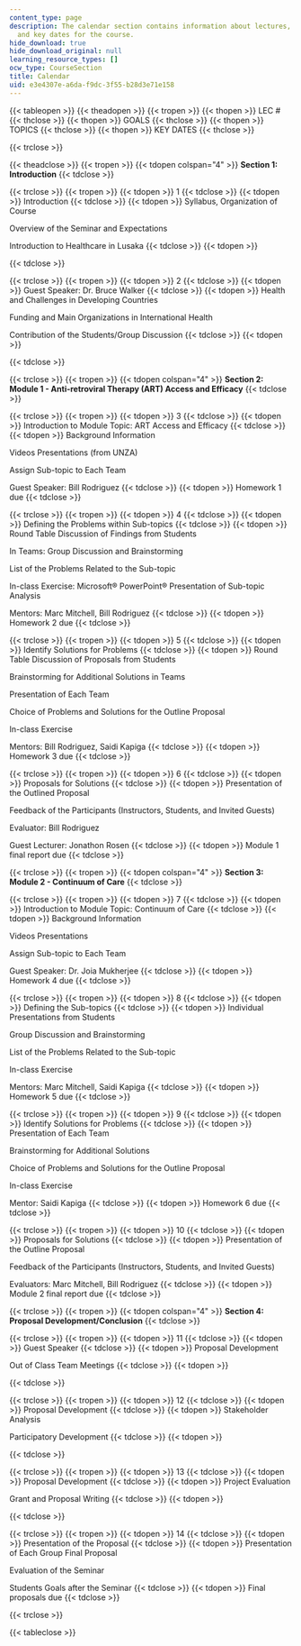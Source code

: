 ```yaml
---
content_type: page
description: The calendar section contains information about lectures, goals, topics,
  and key dates for the course.
hide_download: true
hide_download_original: null
learning_resource_types: []
ocw_type: CourseSection
title: Calendar
uid: e3e4307e-a6da-f9dc-3f55-b28d3e71e158
---
```


{{< tableopen >}}
{{< theadopen >}}
{{< tropen >}}
{{< thopen >}}
LEC #
{{< thclose >}}
{{< thopen >}}
GOALS
{{< thclose >}}
{{< thopen >}}
TOPICS
{{< thclose >}}
{{< thopen >}}
KEY DATES
{{< thclose >}}

{{< trclose >}}

{{< theadclose >}}
{{< tropen >}}
{{< tdopen colspan="4" >}}
**Section 1: Introduction**
{{< tdclose >}}

{{< trclose >}}
{{< tropen >}}
{{< tdopen >}}
1
{{< tdclose >}}
{{< tdopen >}}
Introduction
{{< tdclose >}}
{{< tdopen >}}
Syllabus, Organization of Course  
  
Overview of the Seminar and Expectations  
  
Introduction to Healthcare in Lusaka
{{< tdclose >}}
{{< tdopen >}}

{{< tdclose >}}

{{< trclose >}}
{{< tropen >}}
{{< tdopen >}}
2
{{< tdclose >}}
{{< tdopen >}}
Guest Speaker: Dr. Bruce Walker
{{< tdclose >}}
{{< tdopen >}}
Health and Challenges in Developing Countries  
  
Funding and Main Organizations in International Health  
  
Contribution of the Students/Group Discussion
{{< tdclose >}}
{{< tdopen >}}

{{< tdclose >}}

{{< trclose >}}
{{< tropen >}}
{{< tdopen colspan="4" >}}
**Section 2: Module 1 - Anti-retroviral Therapy (ART) Access and Efficacy**
{{< tdclose >}}

{{< trclose >}}
{{< tropen >}}
{{< tdopen >}}
3
{{< tdclose >}}
{{< tdopen >}}
Introduction to Module Topic: ART Access and Efficacy
{{< tdclose >}}
{{< tdopen >}}
Background Information  
  
Videos Presentations (from UNZA)  
  
Assign Sub-topic to Each Team  
  
Guest Speaker: Bill Rodriguez
{{< tdclose >}}
{{< tdopen >}}
Homework 1 due
{{< tdclose >}}

{{< trclose >}}
{{< tropen >}}
{{< tdopen >}}
4
{{< tdclose >}}
{{< tdopen >}}
Defining the Problems within Sub-topics
{{< tdclose >}}
{{< tdopen >}}
Round Table Discussion of Findings from Students  
  
In Teams: Group Discussion and Brainstorming  
  
List of the Problems Related to the Sub-topic  
  
In-class Exercise: Microsoft® PowerPoint® Presentation of Sub-topic Analysis  
  
Mentors: Marc Mitchell, Bill Rodriguez
{{< tdclose >}}
{{< tdopen >}}
Homework 2 due
{{< tdclose >}}

{{< trclose >}}
{{< tropen >}}
{{< tdopen >}}
5
{{< tdclose >}}
{{< tdopen >}}
Identify Solutions for Problems
{{< tdclose >}}
{{< tdopen >}}
Round Table Discussion of Proposals from Students  
  
Brainstorming for Additional Solutions in Teams  
  
Presentation of Each Team  
  
Choice of Problems and Solutions for the Outline Proposal  
  
In-class Exercise  
  
Mentors: Bill Rodriguez, Saidi Kapiga
{{< tdclose >}}
{{< tdopen >}}
Homework 3 due
{{< tdclose >}}

{{< trclose >}}
{{< tropen >}}
{{< tdopen >}}
6
{{< tdclose >}}
{{< tdopen >}}
Proposals for Solutions
{{< tdclose >}}
{{< tdopen >}}
Presentation of the Outlined Proposal  
  
Feedback of the Participants (Instructors, Students, and Invited Guests)  
  
Evaluator: Bill Rodriguez  
  
Guest Lecturer: Jonathon Rosen
{{< tdclose >}}
{{< tdopen >}}
Module 1 final report due
{{< tdclose >}}

{{< trclose >}}
{{< tropen >}}
{{< tdopen colspan="4" >}}
**Section 3: Module 2 - Continuum of Care**
{{< tdclose >}}

{{< trclose >}}
{{< tropen >}}
{{< tdopen >}}
7
{{< tdclose >}}
{{< tdopen >}}
Introduction to Module Topic: Continuum of Care
{{< tdclose >}}
{{< tdopen >}}
Background Information  
  
Videos Presentations  
  
Assign Sub-topic to Each Team  
  
Guest Speaker: Dr. Joia Mukherjee
{{< tdclose >}}
{{< tdopen >}}
Homework 4 due
{{< tdclose >}}

{{< trclose >}}
{{< tropen >}}
{{< tdopen >}}
8
{{< tdclose >}}
{{< tdopen >}}
Defining the Sub-topics
{{< tdclose >}}
{{< tdopen >}}
Individual Presentations from Students  
  
Group Discussion and Brainstorming  
  
List of the Problems Related to the Sub-topic  
  
In-class Exercise  
  
Mentors: Marc Mitchell, Saidi Kapiga
{{< tdclose >}}
{{< tdopen >}}
Homework 5 due
{{< tdclose >}}

{{< trclose >}}
{{< tropen >}}
{{< tdopen >}}
9
{{< tdclose >}}
{{< tdopen >}}
Identify Solutions for Problems
{{< tdclose >}}
{{< tdopen >}}
Presentation of Each Team  
  
Brainstorming for Additional Solutions  
  
Choice of Problems and Solutions for the Outline Proposal  
  
In-class Exercise  
  
Mentor: Saidi Kapiga
{{< tdclose >}}
{{< tdopen >}}
Homework 6 due
{{< tdclose >}}

{{< trclose >}}
{{< tropen >}}
{{< tdopen >}}
10
{{< tdclose >}}
{{< tdopen >}}
Proposals for Solutions
{{< tdclose >}}
{{< tdopen >}}
Presentation of the Outline Proposal  
  
Feedback of the Participants (Instructors, Students, and Invited Guests)  
  
Evaluators: Marc Mitchell, Bill Rodriguez
{{< tdclose >}}
{{< tdopen >}}
Module 2 final report due
{{< tdclose >}}

{{< trclose >}}
{{< tropen >}}
{{< tdopen colspan="4" >}}
**Section 4: Proposal Development/Conclusion**
{{< tdclose >}}

{{< trclose >}}
{{< tropen >}}
{{< tdopen >}}
11
{{< tdclose >}}
{{< tdopen >}}
Guest Speaker
{{< tdclose >}}
{{< tdopen >}}
Proposal Development  
  
Out of Class Team Meetings
{{< tdclose >}}
{{< tdopen >}}

{{< tdclose >}}

{{< trclose >}}
{{< tropen >}}
{{< tdopen >}}
12
{{< tdclose >}}
{{< tdopen >}}
Proposal Development
{{< tdclose >}}
{{< tdopen >}}
Stakeholder Analysis  
  
Participatory Development
{{< tdclose >}}
{{< tdopen >}}

{{< tdclose >}}

{{< trclose >}}
{{< tropen >}}
{{< tdopen >}}
13
{{< tdclose >}}
{{< tdopen >}}
Proposal Development
{{< tdclose >}}
{{< tdopen >}}
Project Evaluation  
  
Grant and Proposal Writing
{{< tdclose >}}
{{< tdopen >}}

{{< tdclose >}}

{{< trclose >}}
{{< tropen >}}
{{< tdopen >}}
14
{{< tdclose >}}
{{< tdopen >}}
Presentation of the Proposal
{{< tdclose >}}
{{< tdopen >}}
Presentation of Each Group Final Proposal  
  
Evaluation of the Seminar  
  
Students Goals after the Seminar
{{< tdclose >}}
{{< tdopen >}}
Final proposals due
{{< tdclose >}}

{{< trclose >}}

{{< tableclose >}}